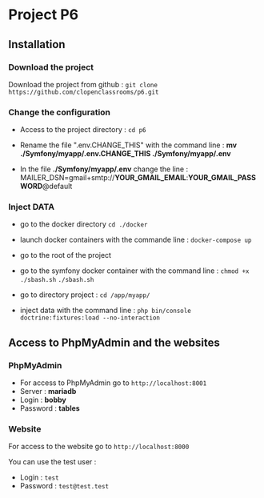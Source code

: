# Project P6
## Installation
### Download the project
Download the project from github : 
`git clone https://github.com/clopenclassrooms/p6.git`

### Change the configuration
  * Access to the project directory : `cd p6`

  * Rename the file ".env.CHANGE_THIS" with the command line : 
**mv ./Symfony/myapp/.env.CHANGE_THIS ./Symfony/myapp/.env**

  * In the file **./Symfony/myapp/.env** change the line : 
MAILER_DSN=gmail+smtp://**YOUR_GMAIL_EMAIL**:**YOUR_GMAIL_PASSWORD**@default

### Inject DATA
  * go to the docker directory 
`cd ./docker`

  * launch docker containers with the commande line : 
`docker-compose up`

  * go to the root of the project

  * go to the symfony docker container with the command line :
`chmod +x ./sbash.sh` 
`./sbash.sh`

  * go to directory project : 
`cd /app/myapp/`

  * inject data with the command line :
`php bin/console doctrine:fixtures:load --no-interaction`

## Access to PhpMyAdmin and the websites
### PhpMyAdmin
  * For access to PhpMyAdmin go to `http://localhost:8001`
  * Server : **mariadb**
  * Login : **bobby**
  * Password : **tables**
### Website
For access to the website go to `http://localhost:8000`

You can use the test user : 
  * Login : `test`
  * Password : `test@test.test`
